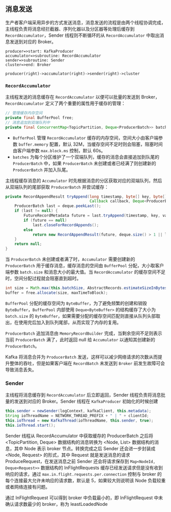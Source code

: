 ## 消息发送

生产者客户端采用异步的方式发送消息，消息发送的流程是由两个线程协调完成，主线程负责将消息经拦截器、序列化器以及分区器等处理后缓存到 `RecordAccumulator`，Sender 线程则不断循环的从 `RecordAccumulator` 中取出消息发送到对应的 Broker。

```flow
producer=>start: KafkaProducer
accumulator=>subroutine: RecordAccumulator
sender=>subroutine: Sender
cluster=>end: Broker

producer(right)->accumulator(right)->sender(right)->cluster
```

### `RecordAccumulator`
主线程发送的消息缓存在 `RecordAccumulator` 以便可以批量的发送到 Broker，`RecordAccumulator` 定义了两个重要的属性用于缓存的管理：
```java
// 管理缓存内存空间
private final BufferPool free;
// 消息追加到双端队列中
private final ConcurrentMap<TopicPartition, Deque<ProducerBatch>> batches;
```
- `BufferPool` 管理 `RecordAccumulator` 缓存的内存空间，空间大小由客户端参数 `buffer.memory` 配置，默认 32M，当缓存空间不足时则会阻塞，阻塞时间由客户端参数 `max.block.ms` 控制，默认 60s。
- `batches` 为每个分区维护了一个双端队列，缓存的消息会直接追加到队尾的 `ProducerBatch` 中，如果 `ProducerBatch` 未创建或者已经满了则创建新的 `ProducerBatch` 并加入队尾。

主线程缓存消息的 `Accumulator` 时先根据消息的分区获取对应的双端队列，然后从双端队列的尾部获取 `ProducerBatch` 并尝试缓存：
```java
private RecordAppendResult tryAppend(long timestamp, byte[] key, byte[] value, Header[] headers,
                                     Callback callback, Deque<ProducerBatch> deque) {
    ProducerBatch last = deque.peekLast();
    if (last != null) {
        FutureRecordMetadata future = last.tryAppend(timestamp, key, value, headers, callback, time.milliseconds());
        if (future == null)
            last.closeForRecordAppends();
        else
            return new RecordAppendResult(future, deque.size() > 1 || last.isFull(), false, false);
    }
    return null;
}
```
当 `ProducerBatch` 未创建或者满了时，`Accumulator` 需要创建新的 `ProducerBatch` 用于缓存消息，缓存消息的空间由 `BufferPool` 分配，大小取客户端参数 `batch.size` 和消息大小的最大值。当 `RecordAccumulator` 的缓存空间不足时，空间分配过程就会阻塞直到超时。
```java
int size = Math.max(this.batchSize, AbstractRecords.estimateSizeInBytesUpperBound(maxUsableMagic, compression, key, value, headers));
buffer = free.allocate(size, maxTimeToBlock);
```
`BufferPool` 分配的缓存空间为 `ByteBuffer`，为了避免频繁的创建和销毁 `ByteBuffer`，`BufferPool` 内部使用 `Deque<ByteBuffer>` 的结构缓存了大小为 `batch.size` 的 `ByteBuffer`，如果需要分配的缓存空间匹配则直接从队列头部取出，在使用完后加入到队列尾部，从而实现了内存的复用。

`ProducerBatch` 追加消息由 `MemoryRecordBuilder` 完成，当剩余空间不足则表示当前 `ProducerBatch` 满了，此时返回 null 给 `Accumulator` 以通知其创建新的 `ProducerBatch`。

Kafka 将消息合并为 `ProducerBatch` 发送，这样可以减少网络请求的次数从而提升整体的吞吐，但是如果客户端在 `RecordBatch` 未发送到 `Broker` 前发生故障可会导致消息丢失。

### Sender

主线程将消息缓存到 `RecordAccumulator` 后立即返回，Sender 线程负责将消息批量的发送到对应的 Broker。Sender 线程在 `KafkaProducer` 初始化的时候创建
```java
this.sender = newSender(logContext, kafkaClient, this.metadata);
String ioThreadName = NETWORK_THREAD_PREFIX + " | " + clientId;
this.ioThread = new KafkaThread(ioThreadName, this.sender, true);
this.ioThread.start();
```
Sender 线程从 RecordAccumulator 中获取缓存的 ProducerBatch 之后将 <TopicPartition, Deque<ProducerBatch>> 数据结构的消息转换为 <Node, List<ProducerBatch>> 数据结构的消息，其中 Node 表示 broker 节点。转换完成之后 Sender 还会进一步封装成 <Node, Request> 的形式，其中 Request 就是发送消息的请求 ProduceRequest，在发送消息之前 Sender 还会将请求保存到 ```Map<NodeId, Deque<Request>>``` 数据结构的 InFlightRequests 缓存已经发送请求但是没有收到响应的请求，通过 ```max.in.flight.requests.per.connection``` 控制与 broker 的每个连接最大允许未响应的请求数，默认是 5，如果较大则说明该 Node 负载较重或者网络连接有问题。

通过 InFlightRequest 可以得到 broker 中负载最小的，即 InFlightRequest 中未确认请求数最少的 broker，称为 leastLoadedNode

